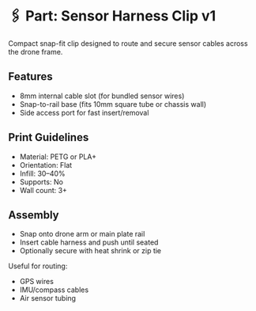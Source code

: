# 🖇️ Part: Sensor Harness Clip v1

Compact snap-fit clip designed to route and secure sensor cables across the drone frame.

## Features

- 8mm internal cable slot (for bundled sensor wires)
- Snap-to-rail base (fits 10mm square tube or chassis wall)
- Side access port for fast insert/removal

## Print Guidelines

- Material: PETG or PLA+
- Orientation: Flat
- Infill: 30–40%
- Supports: No
- Wall count: 3+

## Assembly

- Snap onto drone arm or main plate rail
- Insert cable harness and push until seated
- Optionally secure with heat shrink or zip tie

Useful for routing:
- GPS wires
- IMU/compass cables
- Air sensor tubing
